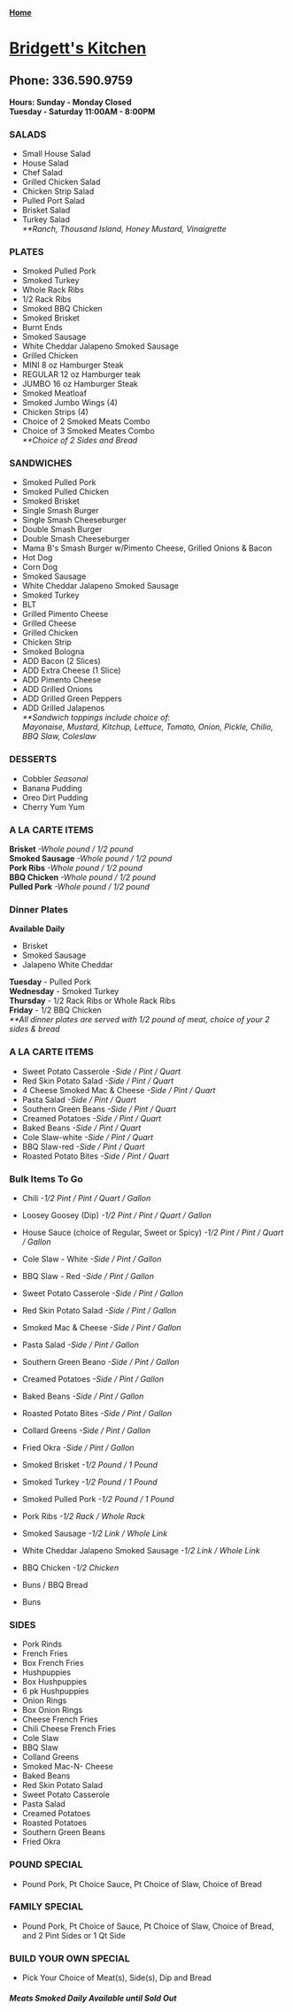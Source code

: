 #### [Home](https://chuckbyrum2.github.io/)


# [Bridgett's Kitchen](https://facebook.com/p/Bridgetts-kitchen-100082859605998/)
## Phone: 336.590.9759
**Hours: Sunday - Monday Closed** <br>
        **Tuesday - Saturday 11:00AM - 8:00PM**

### SALADS
- Small House Salad
- House Salad
- Chef Salad
- Grilled Chicken Salad
- Chicken Strip Salad
- Pulled Port Salad
- Brisket Salad
- Turkey Salad <br>
_**Ranch, Thousand Island, Honey Mustard, Vinaigrette_

### PLATES
- Smoked Pulled Pork
- Smoked Turkey
- Whole Rack Ribs
- 1/2 Rack Ribs
- Smoked BBQ Chicken
- Smoked Brisket
- Burnt Ends
- Smoked Sausage
- White Cheddar Jalapeno Smoked Sausage
- Grilled Chicken
- MINI 8 oz Hamburger Steak
- REGULAR 12 oz Hamburger teak
- JUMBO 16 oz Hamburger Steak
- Smoked Meatloaf
- Smoked Jumbo Wings (4)
- Chicken Strips (4)
- Choice of 2 Smoked Meats Combo
- Choice of 3 Smoked Meates Combo <br>
_**Choice of 2 Sides and Bread_

### SANDWICHES
- Smoked Pulled Pork
- Smoked Pulled Chicken
- Smoked Brisket
- Single Smash Burger
- Single Smash Cheeseburger
- Double Smash Burger
- Double Smash Cheeseburger
- Mama B's Smash Burger w/Pimento Cheese, Grilled Onions & Bacon
- Hot Dog
- Corn Dog
- Smoked Sausage
- White Cheddar Jalapeno Smoked Sausage
- Smoked Turkey
- BLT
- Grilled Pimento Cheese
- Grilled Cheese
- Grilled Chicken
- Chicken Strip
- Smoked Bologna
- ADD Bacon (2 Slices)
- ADD Extra Cheese (1 Slice)
- ADD Pimento Cheese
- ADD Grilled Onions
- ADD Grilled Green Peppers
- ADD Grilled Jalapenos <br>
_**Sandwich toppings include choice of: <br>
Mayonaise, Mustard, Kitchup, Lettuce, Tomato, Onion, Pickle, Chilio, BBQ Slaw, Coleslaw_

### DESSERTS
- Cobbler _Seasonal_
- Banana Pudding
- Oreo Dirt Pudding
- Cherry Yum Yum

### A LA CARTE ITEMS
**Brisket** _-Whole pound / 1/2 pound_ <br>
**Smoked Sausage** _-Whole pound / 1/2 pound_ <br>
**Pork Ribs** _-Whole pound / 1/2 pound_ <br>
**BBQ Chicken** _-Whole pound / 1/2 pound_ <br>
**Pulled Pork** _-Whole pound / 1/2 pound_ <br>

### Dinner Plates 
**Available Daily**
- Brisket
- Smoked Sausage
- Jalapeno White Cheddar

**Tuesday** - Pulled Pork <br>
**Wednesday** - Smoked Turkey <br>
**Thursday** - 1/2 Rack Ribs or Whole Rack Ribs <br>
**Friday** - 1/2 BBQ Chicken <br>
_**All dinner plates are served with 1/2 pound of meat, choice of your 2 sides & bread_

### A LA CARTE ITEMS
- Sweet Potato Casserole      _-Side / Pint / Quart_ 
- Red Skin Potato Salad       _-Side / Pint / Quart_
- 4 Cheese Smoked Mac & Cheese       _-Side / Pint / Quart_
- Pasta Salad       _-Side / Pint / Quart_
- Southern Green Beans       _-Side / Pint / Quart_
- Creamed Potatoes       _-Side / Pint / Quart_
- Baked Beans       _-Side / Pint / Quart_
- Cole Slaw-white       _-Side / Pint / Quart_
- BBQ Slaw-red       _-Side / Pint / Quart_
- Roasted Potato Bites       _-Side / Pint / Quart_

### Bulk Items To Go
- Chili       _-1/2 Pint / Pint / Quart / Gallon_
- Loosey Goosey (Dip)       _-1/2 Pint / Pint / Quart / Gallon_
- House Sauce (choice of Regular, Sweet or Spicy)       _-1/2 Pint / Pint / Quart / Gallon_

- Cole Slaw - White       _-Side / Pint / Gallon_
- BBQ Slaw - Red       _-Side / Pint / Gallon_
- Sweet Potato Casserole       _-Side / Pint / Gallon_
- Red Skin Potato Salad       _-Side / Pint / Gallon_
- Smoked Mac & Cheese      _-Side / Pint / Gallon_ 
- Pasta Salad       _-Side / Pint / Gallon_
- Southern Green Beano       _-Side / Pint / Gallon_
- Creamed Potatoes       _-Side / Pint / Gallon_
- Baked Beans      _-Side / Pint / Gallon_ 
- Roasted Potato Bites       _-Side / Pint / Gallon_
- Collard Greens       _-Side / Pint / Gallon_
- Fried Okra       _-Side / Pint / Gallon_

- Smoked Brisket       _-1/2 Pound / 1 Pound_
- Smoked Turkey       _-1/2 Pound / 1 Pound_
- Smoked Pulled Pork       _-1/2 Pound / 1 Pound_

- Pork Ribs      _-1/2 Rack / Whole Rack_ 

- Smoked Sausage       _-1/2 Link / Whole Link_
- White Cheddar Jalapeno Smoked Sausage       _-1/2 Link / Whole Link_
  
- BBQ Chicken       _-1/2 Chicken_

- Buns / BBQ Bread
- Buns

### SIDES
- Pork Rinds
- French Fries
- Box French Fries
- Hushpuppies
- Box Hushpuppies
- 6 pk Hushpuppies
- Onion Rings
- Box Onion Rings
- Cheese French Fries
- Chili Cheese French Fries
- Cole Slaw
- BBQ Slaw
- Colland Greens
- Smoked Mac-N- Cheese
- Baked Beans
- Red Skin Potato Salad
- Sweet Potato Casserole
- Pasta Salad
- Creamed Potatoes
- Roasted Potatoes
- Southern Green Beans
- Fried Okra

### POUND SPECIAL
- Pound Pork, Pt Choice Sauce, Pt Choice of Slaw, Choice of Bread

### FAMILY SPECIAL
- Pound Pork, Pt Choice of Sauce, Pt Choice of Slaw, Choice of Bread, and 2 Pint Sides or 1 Qt Side

### BUILD YOUR OWN SPECIAL
- Pick Your Choice of Meat(s), Side(s), Dip and Bread

#### _Meats Smoked Daily  Available until Sold Out_



